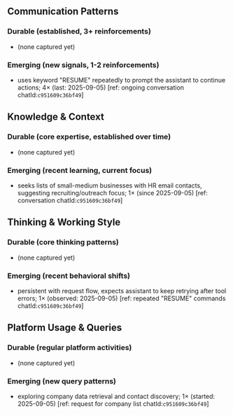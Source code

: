 ## Communication Patterns
### Durable (established, 3+ reinforcements)
- (none captured yet)

### Emerging (new signals, 1-2 reinforcements)
- uses keyword "RESUME" repeatedly to prompt the assistant to continue actions; 4× (last: 2025-09-05) [ref: ongoing conversation chatId:`c951609c36bf49`]

## Knowledge & Context
### Durable (core expertise, established over time)
- (none captured yet)

### Emerging (recent learning, current focus)
- seeks lists of small-medium businesses with HR email contacts, suggesting recruiting/outreach focus; 1× (since 2025-09-05) [ref: conversation chatId:`c951609c36bf49`]

## Thinking & Working Style
### Durable (core thinking patterns)
- (none captured yet)

### Emerging (recent behavioral shifts)
- persistent with request flow, expects assistant to keep retrying after tool errors; 1× (observed: 2025-09-05) [ref: repeated "RESUME" commands chatId:`c951609c36bf49`]

## Platform Usage & Queries
### Durable (regular platform activities)
- (none captured yet)

### Emerging (new query patterns)
- exploring company data retrieval and contact discovery; 1× (started: 2025-09-05) [ref: request for company list chatId:`c951609c36bf49`]